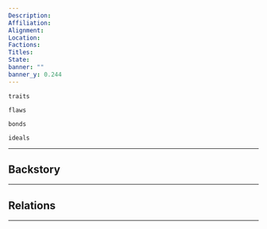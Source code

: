 ```yaml
---
Description: 
Affiliation: 
Alignment:
Location: 
Factions:
Titles:
State:
banner: ""
banner_y: 0.244
---
```


```ad-Tr
traits
```

```ad-fw
flaws
```

```ad-Bd
bonds
```

```ad-idl
ideals
```

---
## Backstory


___
## Relations


___
